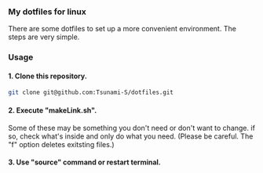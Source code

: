 ### My dotfiles for linux

There are some dotfiles to set up a more convenient environment.
The steps are very simple.

### Usage
#### 1. Clone this repository.
```bash
git clone git@github.com:Tsunami-S/dotfiles.git
```

#### 2. Execute "makeLink.sh".
Some of these may be something you don't need or don't want to change. if so, check what's inside and only do what you need.
(Please be careful. The "f" option deletes exitsting files.)

#### 3. Use "source" command or restart terminal.

